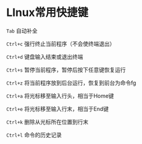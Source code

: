 # LInux常用快捷键
`Tab` 自动补全  

`Ctrl+c` 强行终止当前程序（不会使终端退出）  

`Ctrl+d` 键盘输入结束或退出终端  

`Ctrl+s` 暂停当前程序，暂停后按下任意键恢复运行  

`Ctrl+z` 将当前程序放到后台运行，恢复到前台为命令fg  

`Ctrl+a` 将光标移至输入行头，相当于Home键  

`Ctrl+e` 将光标移至输入行末，相当于End键  

`Ctrl+k` 删除从光标所在位置到行末

`Ctrl+l` 命令的历史记录